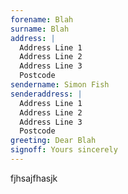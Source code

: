 ```yaml
---
forename: Blah
surname: Blah
address: |
  Address Line 1   
  Address Line 2   
  Address Line 3   
  Postcode
sendername: Simon Fish
senderaddress: |
  Address Line 1   
  Address Line 2   
  Address Line 3   
  Postcode
greeting: Dear Blah
signoff: Yours sincerely
---
```


fjhsajfhasjk

